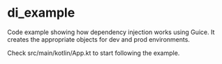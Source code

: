 # di_example
Code example showing how dependency injection works using Guice. It creates the appropriate objects for dev and prod environments.

Check src/main/kotlin/App.kt to start following the example. 
